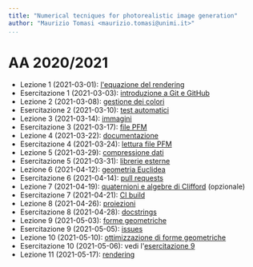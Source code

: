 ```yaml
---
title: "Numerical tecniques for photorealistic image generation"
author: "Maurizio Tomasi <maurizio.tomasi@unimi.it>"
...
```


# AA 2020/2021

- Lezione 1 (2021-03-01): [l'equazione del rendering](./tomasi-ray-tracing-01a-rendering-equation.html)
- Esercitazione 1 (2021-03-03): [introduzione a Git e GitHub](./tomasi-ray-tracing-01b-github.html)
- Lezione 2 (2021-03-08): [gestione dei colori](./tomasi-ray-tracing-02a-colors.html)
- Esercitazione 2 (2021-03-10): [test automatici](./tomasi-ray-tracing-02b-tests.html)
- Lezione 3 (2021-03-14): [immagini](./tomasi-ray-tracing-03a-images.html)
- Esercitazione 3 (2021-03-17): [file PFM](./tomasi-ray-tracing-03b-image-files.html)
- Lezione 4 (2021-03-22): [documentazione](./tomasi-ray-tracing-04a-documentation.html)
- Esercitazione 4 (2021-03-24): [lettura file PFM](./tomasi-ray-tracing-04b-reading-images.html)
- Lezione 5 (2021-03-29): [compressione dati](./tomasi-ray-tracing-05a-compression.html)
- Esercitazione 5 (2021-03-31): [librerie esterne](./tomasi-ray-tracing-05b-external-libraries.html)
- Lezione 6 (2021-04-12): [geometria Euclidea](./tomasi-ray-tracing-06a-geometry.html)
- Esercitazione 6 (2021-04-14): [pull requests](./tomasi-ray-tracing-06b-pull-requests.html)
- Lezione 7 (2021-04-19): [quaternioni e algebre di Clifford](./tomasi-ray-tracing-07a-clifford-algebras.html) (opzionale)
- Esercitazione 7 (2021-04-21): [CI build](./tomasi-ray-tracing-07b-ci-builds.html)
- Lezione 8 (2021-04-26): [proiezioni](./tomasi-ray-tracing-08a-projections.html)
- Esercitazione 8 (2021-04-28): [docstrings](./tomasi-ray-tracing-08b-docstrings.html)
- Lezione 9 (2021-05-03): [forme geometriche](./tomasi-ray-tracing-09a-shapes.html)
- Esercitazione 9 (2021-05-05): [issues](./tomasi-ray-tracing-09b-issues.html)
- Lezione 10 (2021-05-10): [ottimizzazione di forme geometriche](./tomasi-ray-tracing-10a-other-shapes.html)
- Esercitazione 10 (2021-05-06): vedi l'[esercitazione 9](./tomasi-ray-tracing-09b-issues.html)
- Lezione 11 (2021-05-17): [rendering](tomasi-ray-tracing-11a-path-tracing.html)
